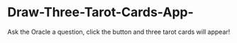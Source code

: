 # Draw-Three-Tarot-Cards-App-
Ask the Oracle a question, click the button and three tarot cards will appear! 
